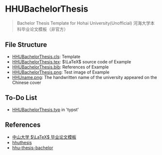 # HHUBachelorThesis

> Bachelor Thesis Template for Hohai University(Unofficial)
> 河海大学本科毕业论文模板（非官方）

## File Structure

- [HHUBachelorThesis.cls](/HHUBachelorThesis.cls): Template
- [HHUBachelorThesis.tex](/HHUBachelorThesis.tex): $\LaTeX$ source code of Example
- [HHUBachelorThesis.bib](/HHUBachelorThesis.bib): References of Example
- [HHUBachelorThesis.png](./media/HHUBachelorThesis.png): Test image of Example
- [HHUname.png](./media/HHUname.png): The handwritten name of the university appeared on the Chinese cover

## To-Do List

- [HHUBachelorThesis.typ](/HHUBachelorThesis.typ) in 'typst'

## References

- [中山大学 $\LaTeX$ 毕业论文模板](https://github.com/SYSU-SCC/sysu-thesis)
- [hhuthesis](https://github.com/caowenhan/hhuthesis)
- [hhu-thesis-bachelor](https://github.com/davyxx3/hhu-thesis-bachelor)
